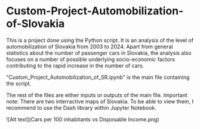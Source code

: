 # Custom-Project-Automobilization-of-Slovakia
This is a project done using the Python script. It is an analysis of the level of automobilization of Slovakia from 2003 to 2024. Apart from general statistics about the number of passenger cars in Slovakia, the analysis also focuses on a number of possible underlying socio-economic factors contributing to the rapid increase in the number of cars. 

"Custom_Project_Automobilization_of_SR.ipynb" is the main file containing the script. 

The rest of the files are either inputs or outputs of the main file.  Important note: There are two interractive maps of Slovakia. To be able to view them, I recommend to use the Dash library within Jupyter Notebook.

![Alt text](Cars per 100 inhabitants vs Disposable Income.png)
